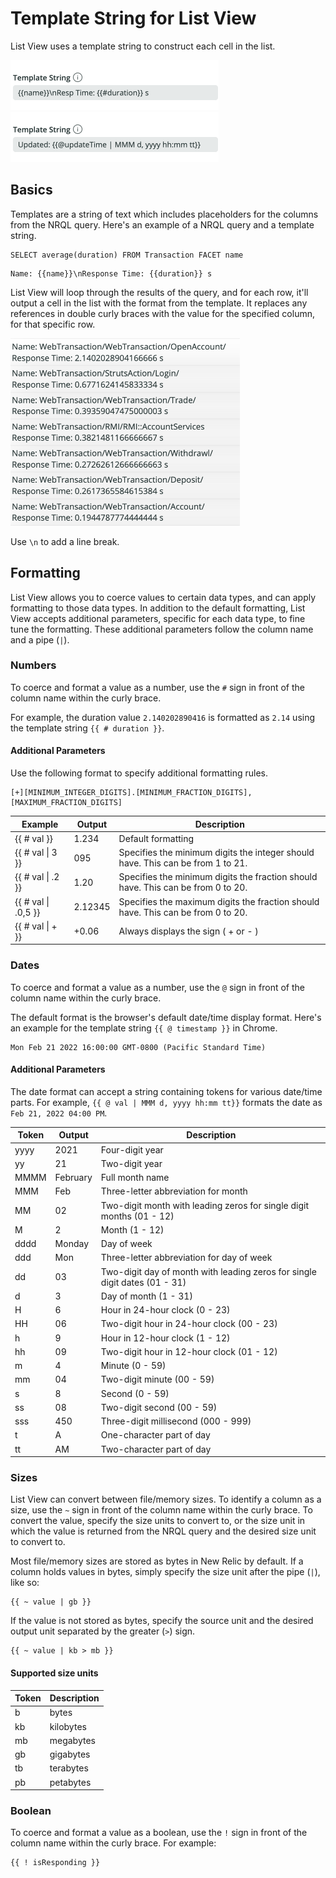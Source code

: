 # Template String for List View

List View uses a template string to construct each cell in the list. 

<img src="screenshots/list-view-template-1.png" height="80" alt="template string screenshot 1" />

<img src="screenshots/list-view-template-2.png" height="80" alt="template string screenshot 2" />

## Basics

Templates are a string of text which includes placeholders for the columns from the NRQL query. Here's an example of a NRQL query and a template string.

```
SELECT average(duration) FROM Transaction FACET name
```

```
Name: {{name}}\nResponse Time: {{duration}} s
```

List View will loop through the results of the query, and for each row, it'll output a cell in the list with the format from the template. It replaces any references in double curly braces with the value for the specified column, for that specific row.

<img src="screenshots/list-view-template-example-1.png" height="300" alt="template example 1" />

Use `\n` to add a line break.


## Formatting

List View allows you to coerce values to certain data types, and can apply formatting to those data types. In addition to the default formatting, List View accepts additional parameters, specific for each data type, to fine tune the formatting. These additional parameters follow the column name and a pipe (`|`).

### Numbers

To coerce and format a value as a number, use the `#` sign in front of the column name within the curly brace.

For example, the duration value `2.140202890416` is formatted as `2.14` using the template string `{{ # duration }}`.

#### Additional Parameters

Use the following format to specify additional formatting rules.

```
[+][MINIMUM_INTEGER_DIGITS].[MINIMUM_FRACTION_DIGITS],[MAXIMUM_FRACTION_DIGITS]
```

| Example | Output | Description |
| --- | --- | --- |
| {{ # val }} | 1.234 | Default formatting  |
| {{ # val \| 3 }} | 095 | Specifies the minimum digits the integer should have. This can be from 1 to 21.  |
| {{ # val \| .2 }} | 1.20 | Specifies the minimum digits the fraction should have. This can be from 0 to 20.  |
| {{ # val \| .0,5 }} | 2.12345 | Specifies the maximum digits the fraction should have. This can be from 0 to 20.  |
| {{ # val \| + }} | +0.06 | Always displays the sign ( + or - )  |

### Dates

To coerce and format a value as a number, use the `@` sign in front of the column name within the curly brace.

The default format is the browser's default date/time display format. Here's an example for the template string `{{ @ timestamp }}` in Chrome.

```
Mon Feb 21 2022 16:00:00 GMT-0800 (Pacific Standard Time)
```

#### Additional Parameters

The date format can accept a string containing tokens for various date/time parts. For example, `{{ @ val | MMM d, yyyy hh:mm tt}}` formats the date as `Feb 21, 2022 04:00 PM`.

| Token | Output | Description |
| --- | --- | --- |
| yyyy | 2021 | Four-digit year |
| yy | 21 | Two-digit year |
| MMMM | February | Full month name |
| MMM | Feb | Three-letter abbreviation for month |
| MM | 02 | Two-digit month with leading zeros for single digit months (01 - 12) |
| M | 2 | Month (1 - 12) |
| dddd | Monday | Day of week |
| ddd | Mon | Three-letter abbreviation for day of week |
| dd | 03 | Two-digit day of month with leading zeros for single digit dates (01 - 31) |
| d | 3 | Day of month (1 - 31) |
| H | 6 | Hour in 24-hour clock (0 - 23) |
| HH | 06 | Two-digit hour in 24-hour clock (00 - 23) |
| h | 9 | Hour in 12-hour clock (1 - 12) |
| hh | 09 | Two-digit hour in 12-hour clock (01 - 12) |
| m | 4 | Minute (0 - 59) |
| mm | 04 | Two-digit minute (00 - 59) |
| s | 8 | Second (0 - 59) |
| ss | 08 | Two-digit second (00 - 59) |
| sss | 450 | Three-digit millisecond (000 - 999) |
| t | A | One-character part of day |
| tt | AM | Two-character part of day |

### Sizes

List View can convert between file/memory sizes. To identify a column as a size, use the `~` sign in front of the column name within the curly brace. To convert the value, specify the size units to convert to, or the size unit in which the value is returned from the NRQL query and the desired size unit to convert to.

Most file/memory sizes are stored as bytes in New Relic by default. If a column holds values in bytes, simply specify the size unit after the pipe (`|`), like so: 

```
{{ ~ value | gb }}
```

If the value is not stored as bytes, specify the source unit and the desired output unit separated by the greater (`>`) sign. 

```
{{ ~ value | kb > mb }}
```

#### Supported size units

| Token | Description |
| --- | --- |
| b | bytes |
| kb | kilobytes |
| mb | megabytes |
| gb | gigabytes |
| tb | terabytes |
| pb | petabytes |

### Boolean

To coerce and format a value as a boolean, use the `!` sign in front of the column name within the curly brace. For example:

```
{{ ! isResponding }}
```
